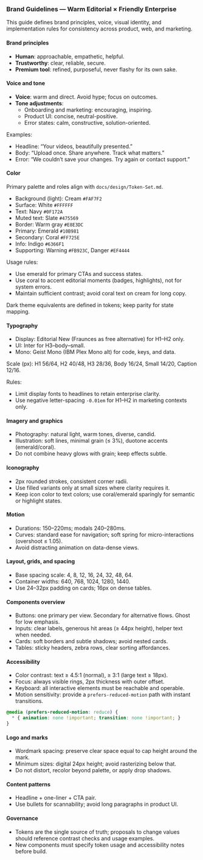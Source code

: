 ### Brand Guidelines — Warm Editorial × Friendly Enterprise

This guide defines brand principles, voice, visual identity, and implementation rules for consistency across product, web, and marketing.

#### Brand principles
- **Human**: approachable, empathetic, helpful.
- **Trustworthy**: clear, reliable, secure.
- **Premium tool**: refined, purposeful, never flashy for its own sake.

#### Voice and tone
- **Voice**: warm and direct. Avoid hype; focus on outcomes.
- **Tone adjustments**:
  - Onboarding and marketing: encouraging, inspiring.
  - Product UI: concise, neutral-positive.
  - Error states: calm, constructive, solution-oriented.

Examples:
- Headline: “Your videos, beautifully presented.”
- Body: “Upload once. Share anywhere. Track what matters.”
- Error: “We couldn’t save your changes. Try again or contact support.”

#### Color
Primary palette and roles align with `docs/design/Token-Set.md`.

- Background (light): Cream `#FAF7F2`
- Surface: White `#FFFFFF`
- Text: Navy `#0F172A`
- Muted text: Slate `#475569`
- Border: Warm gray `#E8E3DC`
- Primary: Emerald `#10B981`
- Secondary: Coral `#FF725E`
- Info: Indigo `#6366F1`
- Supporting: Warning `#FB923C`, Danger `#EF4444`

Usage rules:
- Use emerald for primary CTAs and success states.
- Use coral to accent editorial moments (badges, highlights), not for system errors.
- Maintain sufficient contrast; avoid coral text on cream for long copy.

Dark theme equivalents are defined in tokens; keep parity for state mapping.

#### Typography
- Display: Editorial New (Fraunces as free alternative) for H1–H2 only.
- UI: Inter for H3–body–small.
- Mono: Geist Mono (IBM Plex Mono alt) for code, keys, and data.

Scale (px): H1 56/64, H2 40/48, H3 28/36, Body 16/24, Small 14/20, Caption 12/16.

Rules:
- Limit display fonts to headlines to retain enterprise clarity.
- Use negative letter-spacing `-0.01em` for H1–H2 in marketing contexts only.

#### Imagery and graphics
- Photography: natural light, warm tones, diverse, candid.
- Illustration: soft lines, minimal grain (≤ 3%), duotone accents (emerald/coral).
- Do not combine heavy glows with grain; keep effects subtle.

#### Iconography
- 2px rounded strokes, consistent corner radii.
- Use filled variants only at small sizes where clarity requires it.
- Keep icon color to text colors; use coral/emerald sparingly for semantic or highlight states.

#### Motion
- Durations: 150–220ms; modals 240–280ms.
- Curves: standard ease for navigation; soft spring for micro-interactions (overshoot ≤ 1.05).
- Avoid distracting animation on data-dense views.

#### Layout, grids, and spacing
- Base spacing scale: 4, 8, 12, 16, 24, 32, 48, 64.
- Container widths: 640, 768, 1024, 1280, 1440.
- Use 24–32px padding on cards; 16px on dense tables.

#### Components overview
- Buttons: one primary per view. Secondary for alternative flows. Ghost for low emphasis.
- Inputs: clear labels, generous hit areas (≥ 44px height), helper text when needed.
- Cards: soft borders and subtle shadows; avoid nested cards.
- Tables: sticky headers, zebra rows, clear sorting affordances.

#### Accessibility
- Color contrast: text ≥ 4.5:1 (normal), ≥ 3:1 (large text ≥ 18px).
- Focus: always visible rings, 2px thickness with outer offset.
- Keyboard: all interactive elements must be reachable and operable.
- Motion sensitivity: provide a `prefers-reduced-motion` path with instant transitions.

```css
@media (prefers-reduced-motion: reduce) {
  * { animation: none !important; transition: none !important; }
}
```

#### Logo and marks
- Wordmark spacing: preserve clear space equal to cap height around the mark.
- Minimum sizes: digital 24px height; avoid rasterizing below that.
- Do not distort, recolor beyond palette, or apply drop shadows.

#### Content patterns
- Headline + one-liner + CTA pair.
- Use bullets for scannability; avoid long paragraphs in product UI.

#### Governance
- Tokens are the single source of truth; proposals to change values should reference contrast checks and usage examples.
- New components must specify token usage and accessibility notes before build.


